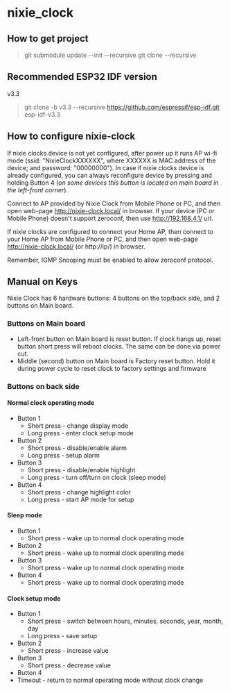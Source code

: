 # nixie_clock

## How to get project

> git submodule update --init --recursive
> git clone --recursive

## Recommended ESP32 IDF version

v3.3

> git clone -b v3.3 --recursive https://github.com/espressif/esp-idf.git esp-idf-v3.3<br>

## How to configure nixie-clock

If nixie clocks device is not yet configured, after power up it runs AP wi-fi mode
(ssid: "NixieClockXXXXXX", where XXXXXX is MAC address of the device; and password: "00000000").
In case if nixie clocks device is already configured, you can always reconfigure device
by pressing and holding Button 4 (_on some devices this button is located on main board in the
left-front corner_).

Connect to AP provided by Nixie Clock from Mobile Phone or PC, and then open web-page
http://nixie-clock.local/ in browser. If your device (PC or Mobile Phone) doesn't support
zeroconf, then use http://192.168.4.1/ url.

If nixie clocks are configured to connect your Home AP, then connect to your Home AP from
Mobile Phone or PC, and then open web-page http://nixie-clock.local/ (or http://ip/) in browser.

Remember, IGMP Snooping must be enabled to allow zeroconf protocol.

## Manual on Keys

Nixie Clock has 6 hardware buttons: 4 buttons on the top/back side, and 2 buttons on Main board.

### Buttons on Main board

 * Left-front button on Main board is reset button. If clock hangs up, reset button short press will
reboot clocks. The same can be done via power cut.
 * Middle (second) button on Main board is Factory reset button. Hold it during power cycle to reset
clock to factory settings and firmware

### Buttons on back side

#### Normal clock operating mode
 * Button 1
   * Short press - change display mode
   * Long press - enter clock setup mode
 * Button 2
   * Short press - disable/enable alarm
   * Long press - setup alarm
 * Button 3
   * Short press - disable/enable highlight
   * Long press - turn off/turn on clock (sleep mode)
 * Button 4
   * Short press - change highlight color
   * Long press - start AP mode for setup

#### Sleep mode

 * Button 1
   * Short press - wake up to normal clock operating mode
 * Button 2
   * Short press - wake up to normal clock operating mode
 * Button 3
   * Short press - wake up to normal clock operating mode
 * Button 4
   * Short press - wake up to normal clock operating mode

#### Clock setup mode

 * Button 1
   * Short press - switch between hours, minutes, seconds, year, month, day
   * Long press - save setup
 * Button 2
   * Short press - increase value
 * Button 3
   * Short press - decrease value
 * Button 4
 * Timeout - return to normal operating mode without clock change
